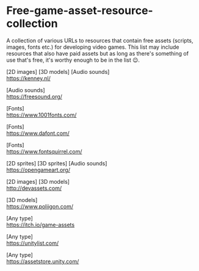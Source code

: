 # Free-game-asset-resource-collection
A collection of various URLs to resources that contain free assets (scripts, images, fonts etc.) for developing video games. This list may include resources that also have paid assets but as long as there's something of use that's free, it's worthy enough to be in the list 😉.

[2D images]
[3D models]
[Audio sounds]<br>
https://kenney.nl/
<br>

[Audio sounds]<br>
https://freesound.org/
<br>

[Fonts]<br>
https://www.1001fonts.com/
<br>

[Fonts]<br>
https://www.dafont.com/
<br>

[Fonts]<br>
https://www.fontsquirrel.com/
<br>

[2D sprites]
[3D sprites]
[Audio sounds]<br>
https://opengameart.org/
<br>

[2D images]
[3D models]<br>
http://devassets.com/
<br>

[3D models]<br>
https://www.poliigon.com/
<br>

[Any type]<br>
https://itch.io/game-assets
<br>

[Any type]<br>
https://unitylist.com/

[Any type]<br>
https://assetstore.unity.com/
